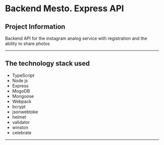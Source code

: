 # Backend Mesto. Express API

## Project Information

Backend API for the instagram analog service with registration and the ability to share photos

---

## The technology stack used

-  TypeScript
-  Node js
-  Express
-  MogoDB
-  Mongoose
-  Webpack
-  bcrypt
-  jsonwebtoke
-  helmet
-  validator
-  winston
-  celebrate

---
